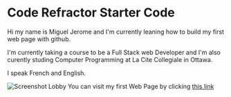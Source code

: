# Code Refractor Starter Code

Hi my name is Miguel Jerome and I'm currently leaning how to build my first web page with github.

I'm currently taking a course to be a Full Stack web Developer and I'm also curently studing Computer Programming at La Cite Collegiale in Ottawa.

I speak French and English.

![Screenshot Lobby](https://user-images.githubusercontent.com/105236498/171573619-55679b0c-1736-4951-8606-8cc72667b6e5.png)
You can visit my first Web Page by clicking [this link](https://github.com/MiguelJerome/Horiseon-Social-Solution-Services/Develop/index.html)



